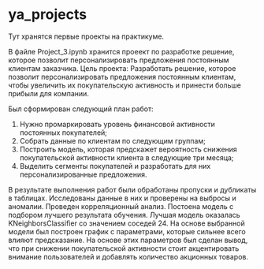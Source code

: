 # ya_projects
Тут хранятся первые проекты на практикуме.

В файле Project_3.ipynb хранится проеект по разработке решение, которое позволит персонализировать предложения постоянным клиентам заказчика.
Цель проекта:
Разработать решение, которое позволит персонализировать предложения постоянным клиентам, чтобы увеличить их покупательскую активность и принести больше прибыли для компании.

Был сформирован следующий план работ:
1. Нужно промаркировать уровень финансовой активности постоянных покупателей;
2. Cобрать данные по клиентам по следующим группам;
3. Построить модель, которая предскажет вероятность снижения покупательской активности клиента в следующие три месяца;
4. Выделить сегменты покупателей и разработать для них персонализированные предложения.

В результате выполнения работ были обработаны пропуски и дубликаты в таблицах. Исследованы данные в них и проверены на выбросы и аномалии. Проведен корреляционный анализ. Постоена модель с подбором лучшего результата обучения. Лучшая модель оказалась KNeighborsClassifier со значением соседей 24. На основе выбранной модели был построен график с параметрами, которые сильнее всего влияют предсказание. На основе этих параметров был сделан вывод, что при снижении покупательской активности стоит акцентировать внимание пользователей и добавлять количество акционных товаров.
